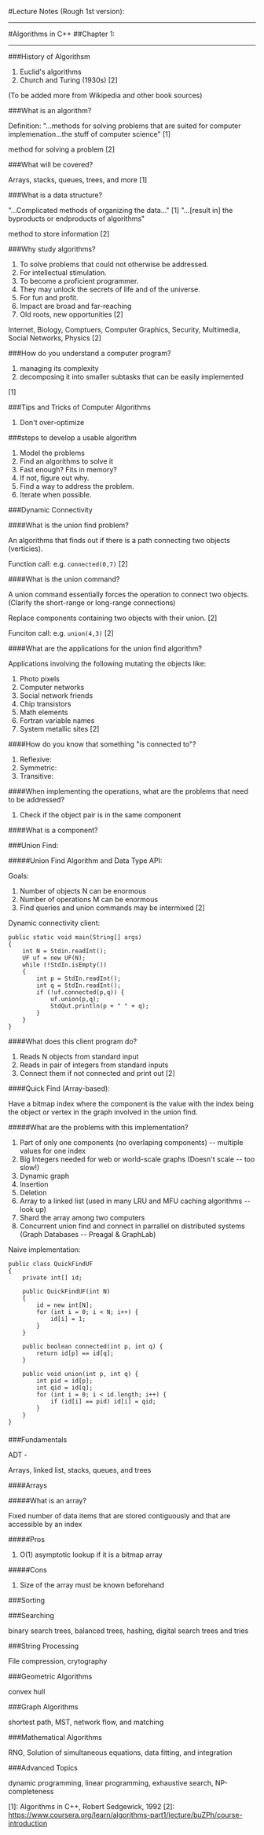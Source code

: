 #Lecture Notes (Rough 1st version):

-----------------

#Algorithms in C++
##Chapter 1:

---------

###History of Algorithsm

1. Euclid's algorithms
2. Church and Turing (1930s) [2]

(To be added more from Wikipedia and other book sources)


###What is an algorithm?

Definition: "...methods for solving problems that are suited for computer implemenation...the stuff of computer science" [1]

method for solving a problem [2]

###What will be covered?

Arrays, stacks, queues, trees, and more [1]

###What is a data structure?

"...Complicated methods of organizing the data..." [1]
"...[result in] the byproducts or endproducts of algorithms"

method to store information [2]

###Why study algorithms?

1. To solve problems that could not otherwise be addressed.
2. For intellectual stimulation. 
3. To become a proficient programmer. 
4. They may unlock the secrets of life and of the universe. 
5. For fun and profit. 
6. Impact are broad and far-reaching
7. Old roots, new opportunities [2]

Internet, Biology, Comptuers, Computer Graphics, Security, Multimedia, Social Networks, Physics [2]

###How do you understand a computer program?

1. managing its complexity
2. decomposing it into smaller subtasks that can be easily implemented

[1]

###Tips and Tricks of Computer Algorithms

1. Don't over-optimize

###steps to develop a usable algorithm

1. Model the problems
2. Find an algorithms to solve it
3. Fast enough? Fits in memory?
4. If not, figure out why.
5. Find a way to address the problem.
6. Iterate when possible.

###Dynamic Connectivity

####What is the union find problem?

An algorithms that finds out if there is a path connecting two objects (verticies).

Function call:
e.g. `connected(0,7)` [2]

####What is the union command?

A union command essentially forces the operation to connect two objects. (Clarify the short-range or long-range connections)

Replace components containing two objects with their union. [2]

Funciton call:
e.g. `union(4,3)` [2]

####What are the applications for the union find algorithm?

Applications involving the following mutating the objects like:
1. Photo pixels
2. Computer networks
3. Social network friends
4. Chip transistors
5. Math elements
6. Fortran variable names
7. System metallic sites [2]

####How do you know that something "is connected to"?

1. Reflexive: 
2. Symmetric: 
3. Transitive: 

####When implementing the operations, what are the problems that need to be addressed?

1. Check if the object pair is in the same component

####What is a component?

###Union Find:

#####Union Find Algorithm and Data Type API:

Goals:
1. Number of objects N can be enormous
2. Number of operations M can be enormous
3. Find queries and union commands may be intermixed [2]

Dynamic connectivity client:

```
public static void main(String[] args)
{
	int N = Stdin.readInt();
	UF uf = new UF(N);
	while (!StdIn.isEmpty())
	{
		int p = StdIn.readInt();
		int q = StdIn.readInt();
		if (!uf.connected(p,q)) {
			uf.union(p,q);
			StdQut.println(p + " " + q);
		}
	}
}
```

####What does this client program do?

1. Reads N objects from standard input
2. Reads in pair of integers from standard inputs
3. Connect them if not connected and print out [2]

####Quick Find (Array-based):

Have a bitmap index where the component is the value with the index being the object or vertex in the graph involved in the union find.

#####What are the problems with this implementation?

1. Part of only one components (no overlaping components) -- multiple values for one index
2. Big Integers needed for web or world-scale graphs (Doesn't scale -- too slow!)
3. Dynamic graph 
4. Insertion 
5. Deletion
6. Array to a linked list (used in many LRU and MFU caching algorithms -- look up)
7. Shard the array among two computers
8. Concurrent union find and connect in parrallel on distributed systems (Graph Databases -- Preagal & GraphLab)

Naive implementation:

```
public class QuickFindUF
{
	private int[] id;
	
	public QuickFindUF(int N) 
	{
		id = new int[N];
		for (int i = 0; i < N; i++) {
			id[i] = 1;
		}
	}
	
	public boolean connected(int p, int q) {
		return id[p] == id[q];
	}
	
	public void union(int p, int q) {
		int pid = id[p];
		int qid = id[q];
		for (int i = 0; i < id.length; i++) {
			if (id[i] == pid) id[i] = qid;
		}
	}
}
```
####


###Fundamentals

ADT - 

Arrays, linked list, stacks, queues, and trees

####Arrays

#####What is an array?

Fixed number of data items that are stored contiguously and that are accessible by an index

#####Pros

1. O(1) asymptotic lookup if it is a bitmap array

#####Cons

1. Size of the array must be known beforehand

###Sorting



###Searching

binary search trees, balanced trees, hashing, digital search trees and tries

###String Processing

File compression, crytography

###Geometric Algorithms

convex hull

###Graph Algorithms

shortest path, MST, network flow, and matching

###Mathematical Algorithms

RNG, Solution of simultaneous equations, data fitting, and integration

###Advanced Topics

dynamic programming, linear programming, exhaustive search, NP-completeness


[1]: Algorithms in C++, Robert Sedgewick, 1992
[2]: https://www.coursera.org/learn/algorithms-part1/lecture/buZPh/course-introduction